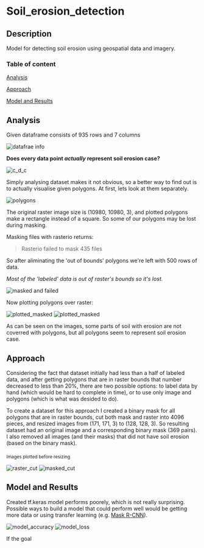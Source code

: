 # Soil_erosion_detection
## Description 
Model for detecting soil erosion using geospatial data and imagery. 
&nbsp;

### Table of content
[Analysis](#analysis)
&nbsp;

[Approach](#approach)
&nbsp;

[Model and Results](#model-and-results)
## Analysis
Given dataframe consists of 935 rows and 7 columns
&nbsp;

![datafrae info](Images/dataframe_info.png)
&nbsp;

**Does every data point _actually_ represent soil erosion case?**
&nbsp;

![c_d_c](Images/code_description_count.png)
&nbsp;

Simply analysing dataset makes it not obvious, so a better way to find out is to actually visualise given polygons. At first, lets look at them separately.
&nbsp;

![polygons](Images/raw_polygons.png)
&nbsp;

The original raster image size is (10980, 10980, 3), and plotted polygons make a rectangle instead of a square. So some of our polygons may be lost during masking. 
&nbsp;

Masking files with rasterio returns:
&nbsp;

>Rasterio failed to mask 435 files
&nbsp;

So after aliminating the 'out of bounds' polygons we're left with 500 rows of data.
&nbsp;

*Most of the 'labeled' data is out of raster's bounds so it's lost.*
&nbsp;

![masked and failed](Images/masked_and_failed.png)
&nbsp;

Now plotting polygons over raster:
&nbsp;

![plotted_masked](Images/1raster.png) ![plotted_masked](Images/1masked.png) 
&nbsp;

As can be seen on the images, some parts of soil with erosion are not coverred with polygons, but all polygons seem to represent soil erosion case.
## Approach
Considering the fact that dataset initially had less than a half of labeled data, and after getting polygons that are in raster bounds that number decreased to less than 20%, there are two possible options: to label data by hand (which would be hard to complete in time), or to use only image and polygons (which is what was desided to do).
&nbsp;

To create a dataset for this approach I created a binary mask for all polygons that are in raster bounds, cut both mask and raster into 4096 pieces, and resized images from (171, 171, 3) to (128, 128, 3). So resulting dataset had an original image and a corresponding binary mask (369 pairs). I also removed all images (and their masks) that did not have soil erosion (based on the binary mask).
&nbsp;

<sub>Images plotted before resizing</sub>
&nbsp;

![raster_cut](Images/raster_cut.png) ![masked_cut](Images/masked_cut.png) 
&nbsp;

## Model and Results
Created tf.keras model performs poorely, which is not really surprising. Possible ways to build a model that could perform well would be getting more data or using transfer learning (e.g. [Mask R-CNN](https://medium.com/@c_61011/transfer-learning-with-mask-r-cnn-f50cbbea3d29)).
&nbsp;

![model_accuracy](Images/model_accuracy.png) ![model_loss](Images/model_loss.png) 
&nbsp;

If the goal 
